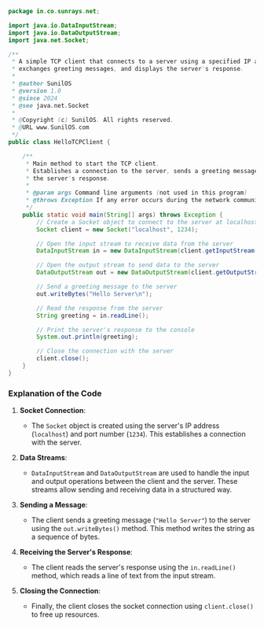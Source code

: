```java
package in.co.sunrays.net;

import java.io.DataInputStream;
import java.io.DataOutputStream;
import java.net.Socket;

/**
 * A simple TCP client that connects to a server using a specified IP address and port number,
 * exchanges greeting messages, and displays the server's response.
 * 
 * @author SunilOS
 * @version 1.0
 * @since 2024
 * @see java.net.Socket
 * 
 * @Copyright (c) SunilOS. All rights reserved.
 * @URL www.SunilOS.com
 */
public class HelloTCPClient {

    /**
     * Main method to start the TCP client.
     * Establishes a connection to the server, sends a greeting message, and prints
     * the server's response.
     *
     * @param args Command line arguments (not used in this program)
     * @throws Exception If any error occurs during the network communication
     */
    public static void main(String[] args) throws Exception {
        // Create a Socket object to connect to the server at localhost on port 1234
        Socket client = new Socket("localhost", 1234);

        // Open the input stream to receive data from the server
        DataInputStream in = new DataInputStream(client.getInputStream());

        // Open the output stream to send data to the server
        DataOutputStream out = new DataOutputStream(client.getOutputStream());

        // Send a greeting message to the server
        out.writeBytes("Hello Server\n");

        // Read the response from the server
        String greeting = in.readLine();

        // Print the server's response to the console
        System.out.println(greeting);

        // Close the connection with the server
        client.close();
    }
}
```

### Explanation of the Code
1. **Socket Connection**:
   - The `Socket` object is created using the server's IP address (`localhost`) and port number (`1234`). This establishes a connection with the server.
  
2. **Data Streams**:
   - `DataInputStream` and `DataOutputStream` are used to handle the input and output operations between the client and the server. These streams allow sending and receiving data in a structured way.

3. **Sending a Message**:
   - The client sends a greeting message (`"Hello Server"`) to the server using the `out.writeBytes()` method. This method writes the string as a sequence of bytes.

4. **Receiving the Server's Response**:
   - The client reads the server's response using the `in.readLine()` method, which reads a line of text from the input stream.

5. **Closing the Connection**:
   - Finally, the client closes the socket connection using `client.close()` to free up resources.
